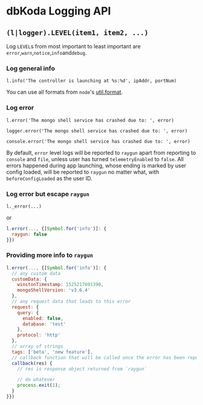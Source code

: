 # dbKoda Logging API

## `(l|logger).LEVEL(item1, item2, ...)`

Log `LEVEL`s from most important to least important are `error`,`warn`,`notice`,`info`and`debug`. 

### Log general info

`l.info('The controller is launching at %s:%d', ipAddr, portNum)`

You can use all formats from `node`'s [util.format](https://nodejs.org/api/util.html#util\_util\_format\_format\_args).

### Log error

`l.error('The mongo shell service has crashed due to: ', error)`

`logger.error('The mongo shell service has crashed due to: ', error)`

`console.error('The mongo shell service has crashed due to: ', error)`

By default, `error` level logs will be reported to `raygun` apart from reporting to `console` and `file`, unless user has turned `telemetryEnabled` to `false`. All errors happened during app launching, whose ending is marked by user config loaded, will be reported to `raygun` no matter what, with `beforeConfigLoaded` as the user ID.

### Log error but escape `raygun`

`l._error(...)`

or

```javascript
l.error(..., {[Symbol.for('info')]: {
  raygun: false
}})
```

### Providing more info to `raygun`

```javascript
l.error(..., {[Symbol.for('info')]: {
  // any custom data
  customData: {
    winstonTimestamp: 1525217691390,
    mongoShellVersion: 'v3.6.4'
  },
  // any request data that leads to this error
  request: {
    query: {
      enabled: false,
      database: 'test'
    },
    protocol: 'http'
  },
  // array of strings
  tags: ['beta', 'new feature'],
  // callback function that will be called once the error has been reported to `raygun`. This will be called no matter whether `raygun` is enabled or not
  callback(res) {
    // res is response object returned from `raygun`

    // do whatever
    process.exit(1);
  }
}})
```
